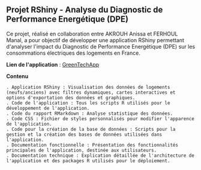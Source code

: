 ## Projet RShiny - Analyse du Diagnostic de Performance Energétique (DPE)

Ce projet, réalisé en collaboration entre AKROUH Anissa et FERHOUL Manal, a pour objectif de développer une application RShiny permettant d'analyser l'impact du Diagnostic de Performance Energétique (DPE) sur les consommations électriques des logements en France.

**Lien de l'application** : [GreenTechApp](https://anissaakrouh.shinyapps.io/GreenTechApp/)

**Contenu**

    . Application RShiny : Visualisation des données de logements (neufs/anciens) avec filtres dynamiques, cartes interactives et options d'exportation des données et graphiques.
    . Code de l'application : Tous les scripts R utilisés pour le développement de l'application.
    . Code du rapport RMarkdown : Analyse statistique des données.
    . Code CSS : Fichier de styles personnalisés pour modifier l'apparence de l'application.
    . Code pour la création de la base de données : Scripts pour la gestion et la création des bases de données utilisées dans l'application.
    . Documentation fonctionnelle : Présentation des fonctionnalités principales de l'application, destinée aux utilisateurs.
    . Documentation technique : Explication détaillée de l'architecture de l'application et des packages R utilisés pour le déploiement.

